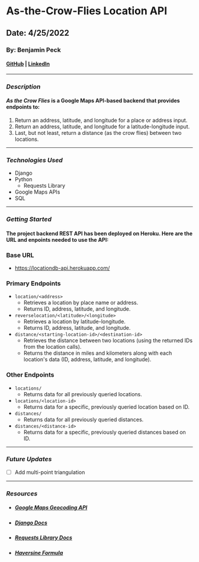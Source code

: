 # As-the-Crow-Flies Location API
## Date: 4/25/2022
### By: Benjamin Peck
#### [GitHub](https://github.com/benjaminobambino) | [LinkedIn](https://www.linkedin.com/in/benjaminlpeck/)
***
### ***Description***
#### ***As the Crow Flies*** is a Google Maps API-based backend that provides endpoints to:
1. Return an address, latitude, and longitude for a place or address input.
2. Return an address, latitude, and longitude for a latitude-longitude input.
3. Last, but not least, return a distance (as the crow flies) between two locations.
***
### ***Technologies Used***
* Django
* Python
  * Requests Library
* Google Maps APIs
* SQL
***
### ***Getting Started***
#### The project backend REST API has been deployed on Heroku. Here are the URL and enpoints needed to use the API:
### Base URL
- https://locationdb-api.herokuapp.com/
### Primary Endpoints
- `location/<address>`
  - Retrieves a location by place name or address.
  - Returns ID, address, latitude, and longitude.
- `reverselocation/<latitude>/<longitude>`
  - Retrieves a location by latitude-longitude.
  - Returns ID, address, latitude, and longitude.
- `distance/<starting-location-id>/<destination-id>`
  - Retrieves the distance between two locations (using the returned IDs from the location calls).
  - Returns the distance in miles and kilometers along with each location's data (ID, address, latitude, and longitude).
### Other Endpoints
- `locations/`
  - Returns data for all previously queried locations.
- `locations/<location-id>`
  - Returns data for a specific, previously queried location based on ID.
- `distances/`
  - Returns data for all previously queried distances.
- `distances/<distance-id>`
  - Returns data for a specific, previously queried distances based on ID.
***
### ***Future Updates***
- [ ] Add multi-point triangulation
***
### ***Resources***
- ##### [Google Maps Geocoding API](https://developers.google.com/maps/documentation/geocoding)
- ##### [Django Docs](https://docs.djangoproject.com/en/4.0/topics/auth/customizing/)
- ##### [Requests Library Docs](https://docs.python-requests.org/en/latest/)
- ##### [Haversine Formula](https://newbedev.com/haversine-formula-in-python-bearing-and-distance-between-two-gps-points)
